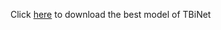 Click [here](https://drive.google.com/open?id=16bDDb9N3NOCngERRxfR9eJDvZAbs1pBl) to download the best model of TBiNet </br>
